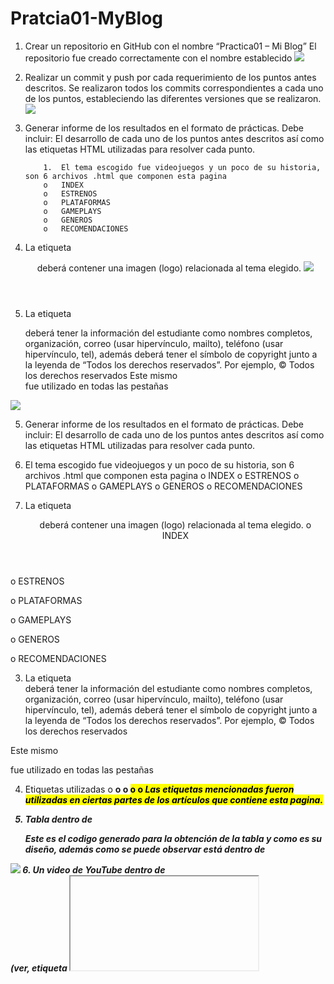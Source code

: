 # Pratcia01-MyBlog
1.	Crear un repositorio en GitHub con el nombre “Practica01 – Mi Blog”
     El repositorio fue creado correctamente con el nombre establecido
    ![](https://drive.google.com/open?id=1S6lFyrmE4c7DPmVwMz9WnYiYr3HNqu-9)
2.   Realizar un commit y push por cada requerimiento de los puntos antes descritos. 
      Se realizaron todos los commits correspondientes a cada uno de los puntos, estableciendo las diferentes versiones que se realizaron.
       <img src="https://drive.google.com/open?id=1OPexnqpFfuPJRdLQfGUrt-orfeomuhwi" />
 3.	Generar informe de los resultados en el formato de prácticas. Debe incluir: El desarrollo de cada uno de los puntos antes descritos así como las etiquetas HTML utilizadas para resolver cada punto.

            1.	El tema escogido fue videojuegos y un poco de su historia, son 6 archivos .html que componen esta pagina 
            o	INDEX
            o	ESTRENOS
            o	PLATAFORMAS
            o	GAMEPLAYS
            o	GENEROS
            o	RECOMENDACIONES
4.	La etiqueta <header> deberá contener una imagen (logo) relacionada al tema elegido.
       <img src="https://drive.google.com/open?id=1FgPOclafx3fgxQFxYU4A-yBDps0HFF8K" />
5.	La etiqueta <footer> deberá tener la información del estudiante como nombres completos, organización, correo (usar hipervínculo, mailto), teléfono (usar hipervínculo, tel), además deberá tener el símbolo de copyright junto a la leyenda de “Todos los derechos reservados”. Por ejemplo, © Todos los derechos reservados
Este mismo <footer> fue utilizado en todas las pestañas
  <img src="https://drive.google.com/open?id=1D1sJMD3NSZy0NTd1bw-R4nuRVUeCbGLG" />
  
5.	Generar informe de los resultados en el formato de prácticas. Debe incluir: El desarrollo de cada uno de los puntos antes descritos así como las etiquetas HTML utilizadas para resolver cada punto.

1.	El tema escogido fue videojuegos y un poco de su historia, son 6 archivos .html que componen esta pagina 
o	INDEX
o	ESTRENOS
o	PLATAFORMAS
o	GAMEPLAYS
o	GENEROS
o	RECOMENDACIONES








2.	La etiqueta <header> deberá contener una imagen (logo) relacionada al tema elegido.
o	INDEX
 
o	ESTRENOS
 
o	PLATAFORMAS
 
o	GAMEPLAYS
 
o	GENEROS
 
o	RECOMENDACIONES
 

3.	La etiqueta <footer> deberá tener la información del estudiante como nombres completos, organización, correo (usar hipervínculo, mailto), teléfono (usar hipervínculo, tel), además deberá tener el símbolo de copyright junto a la leyenda de “Todos los derechos reservados”. Por ejemplo, © Todos los derechos reservados


Este mismo <footer> fue utilizado en todas las pestañas
 
4.	Etiquetas utilizadas
o	<b>
o	<strong>
o	<mark>
o	<emp>
o	<i>
Las etiquetas mencionadas fueron utilizadas en ciertas partes de los artículos que contiene esta pagina.


5.	Tabla dentro de <article>
Este es el codigo generado para la obtención de la tabla y como es su diseño, además como se puede observar está dentro de <article>

 <img src="https://drive.google.com/open?id=1g515liA_8TA4zL7WBWBUMMu2We6TQSSQ" />
6.	Un video de YouTube dentro de  <article> (ver, etiqueta <iframe>).

 <img src="https://drive.google.com/open?id=1qyLgMQjCeR-7mMtSnqnwcWCV6VhbK2tK" />

7.	Manejar listas ordenadas o desordenadas con al menos cinco ítems
  <img src="https://drive.google.com/open?id=1tTC_ZnVNSGy3wnUD05JQxfpltJNHf9Pf" />

8.	una de las páginas tenga al menos dos secciones (<section>) con tres artículos (<article>) cada sección. Luego, cada sección debe tener un encabezado (<header>), en donde, se ubicaran enlaces que permitan navegar entre los artículos usando id’s (ver, página 63 del texto guía).
 <img src="https://drive.google.com/open?id=13l2TFf9_SRXmQIv7s8YiNcqRIW9L_Ewu" />
  
 <img src="https://drive.google.com/open?id=1MDH08PfW4bGX7N0mA80amDThYN_WIeME" />

6.	La evidencia de la correcta estructuración de las páginas HTML. Para lo cuál, se puede generar fotografías instantáneas
 
a.	La evidencia de la validación de cada página HTML.
-	INDEX
 
<img src="https://drive.google.com/open?id=1VB9kYEkmh76gpBiRKbrGaJOUvwgaeCSa" />

-PAGINA GENEROS
<img src="https://drive.google.com/open?id=1a5Ka16sncyv1bQeYCWEv2HZzL_BTmH1_" />

-	PAGINA PLATAFORMAS
 <img src="https://drive.google.com/open?id=1h0ZjhZRh1WF6O8VFhG5Oee8waoUiS4X_" />

-	PAGINA RECOMENDACIONES
 <img src="https://drive.google.com/open?id=1XcDHhRlOOnaD3mA3x2BE8Xt_pY3ZrKJv" />
 
-	PAGINA ESTRENOS
  <img src="https://drive.google.com/open?id=1bSlHFvRaC991Km5XvQTUnu0Lbg7E_TMG" />


-	PAGINA GAMEPLAYS
<img src="https://drive.google.com/open?id=10QNmAz3r3l1ZQ8pjxpvhdSjEQqGK8mjl" />
 
5.	En el informe se debe incluir la información de GitHub (usuario y URL del repositorio de la práctica)

USUARIO: paulogonzalez5679
URL: https://github.com/paulogonzalez5679/Pratcia01-MyBlog
6.	 En el informe se debe incluir la información de GitHub (usuario y URL del repositorio del Tutorial 01- Curbside Thai)

USUARIO: paulogonzalez5679
URL: 


RESULTADO(S) OBTENIDO(S):
•	Se obtuvo el conocimiento necesario para una correcta estructuración de una pagina web básica, sin la utilización de CSS, tomando en cuenta que CSS es únicamente para el diseño
CONCLUSIONES:
•	Html es un lenguaje muy amplio de conocimiento tomando en cuenta que existen diferentes etiquetas y estructuras que dependerán del tipo de pagina web a ser realizada
•	A pesar de que no se unión con CSS se pudo realizar la estructura de una pagina web completa, aunque su diseño es completamente básico.
•	Además HTML nos permite realizar conexiones con vínculos los cuales permite que la pagina sea mas amigable con el usuario teniendo una mayor fluidez
•	Al tener el conocimiento de como es la estructura correcta y la jerarquía que se utiliza podemos saber que nuestra pagina web será correctamente validado sin ningún problema, por lo cual tenemos el conocimiento suficiente como para poder realizar paginas web para cualquier ámbito que sea necesario
RECOMENDACIONES:
•	Probar en diferentes exploradores
•	Revisar constantemente la sintaxis que empleamos
•	Revisar la estructura correcta de una pagina
•	Validar cada vez que terminemos de realizar una parte para corregir todos los errores y optimizar tiempo.



